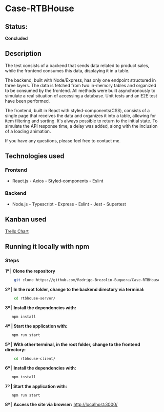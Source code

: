 # Case-RTBHouse

## Status:
**Concluded**

## Description
The test consists of a backend that sends data related to product sales, while the frontend consumes this data, displaying it in a table.

The backend, built with Node/Express, has only one endpoint structured in three layers. The data is fetched from two in-memory tables and organized to be consumed by the frontend. All methods were built asynchronously to simulate a real situation of accessing a database. Unit tests and an E2E test have been performed.

The frontend, built in React with styled-components(CSS), consists of a single page that receives the data and organizes it into a table, allowing for item filtering and sorting. It's always possible to return to the initial state. To simulate the API response time, a delay was added, along with the inclusion of a loading animation.

If you have any questions, please feel free to contact me.

## Technologies used
### Frontend 
- React.js - Axios  - Styled-components - Eslint

### Backend 
- Node.js - Typescript - Express - Eslint - Jest - Supertest

## Kanban used
[Trello Chart](https://trello.com/b/7OrNGHoE/case-rtb-house-rodrigo-brezolin)

## Running it locally with npm  

### Steps
**1º | Clone the repository**
```bash
    git clone https://github.com/Rodrigo-Brezolin-Buquera/Case-RTBHouse.git
```
**2º | In the root folder, change to the backend directory via terminal:**
```bash
    cd rtbhouse-server/ 
```
**3º | Install the dependencies with:**
```bash
   npm install
```
**4º | Start the application with:**
```bash
   npm run start
```
**5º | With other terminal, in the root folder, change to the frontend directory:**
```bash
    cd rtbhouse-client/
```
**6º | Install the dependencies with:**
```bash
   npm install
```  
**7º | Start the application with:**
```bash
   npm run start
```
**8º | Access the site via browser:**
[http://localhost:3000/](http://localhost:3000/)

